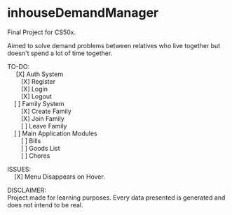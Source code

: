 # inhouseDemandManager


Final Project for CS50x.

Aimed to solve demand problems between relatives who live together but doesn't spend a lot of time together.

TO-DO:<br>
&nbsp;&nbsp;&nbsp;&nbsp;    [X] Auth System <br>
    &nbsp;&nbsp;&nbsp;&nbsp;&nbsp;&nbsp;&nbsp;&nbsp;[X] Register <br>
    &nbsp;&nbsp;&nbsp;&nbsp;&nbsp;&nbsp;&nbsp;&nbsp;[X] Login <br>
    &nbsp;&nbsp;&nbsp;&nbsp;&nbsp;&nbsp;&nbsp;&nbsp;[X] Logout <br>
&nbsp;&nbsp;&nbsp;&nbsp;[ ] Family System <br>
&nbsp;&nbsp;&nbsp;&nbsp;&nbsp;&nbsp;&nbsp;&nbsp;[X] Create Family<br>
&nbsp;&nbsp;&nbsp;&nbsp;&nbsp;&nbsp;&nbsp;&nbsp;[X] Join Family <br>
&nbsp;&nbsp;&nbsp;&nbsp;&nbsp;&nbsp;&nbsp;&nbsp;[ ] Leave Family<br>
&nbsp;&nbsp;&nbsp;&nbsp;[ ] Main Application Modules<br>
&nbsp;&nbsp;&nbsp;&nbsp;&nbsp;&nbsp;&nbsp;&nbsp;[ ] Bills<br>
&nbsp;&nbsp;&nbsp;&nbsp;&nbsp;&nbsp;&nbsp;&nbsp;[ ] Goods List<br>
&nbsp;&nbsp;&nbsp;&nbsp;&nbsp;&nbsp;&nbsp;&nbsp;[ ] Chores <br>

ISSUES:<br>
&nbsp;&nbsp;&nbsp;&nbsp;[X] Menu Disappears on Hover.

DISCLAIMER: <br>
Project made for learning purposes. Every data presented is generated and does not intend to be real.